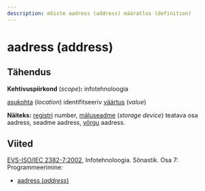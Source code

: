 ```yaml
---
description: mõiste aadress (address) määratlus (definition)
---
```


# aadress (address)

## Tähendus

**Kehtivuspiirkond** (_scope_)**:** infotehnoloogia

[asukohta](asukoht-location.md) (_location_) identifitseeriv [väärtus](andmevaeaertus-data-value.md) (_value_)

**Näiteks:** [registri](register-register.md) number, [mäluseadme](maeluseade-storage-device.md) (_storage device_) teatava osa aadress, seadme aadress, [võrgu](vork-network.md) aadress.

## Viited

[EVS-ISO/IEC 2382-7:2002](https://www.evs.ee/et/evs-iso-iec-2382-7-2002), Infotehnoloogia. Sõnastik. Osa 7: Programmeerimine:

* [aadress (_address_)](http://www.eki.ee/dict/its/index.cgi?Q=D0FEB087-6C03-1014-88DC-FC5F0DBED45A\&F=GUID\&C01=1\&C02=0\&C10=1)


